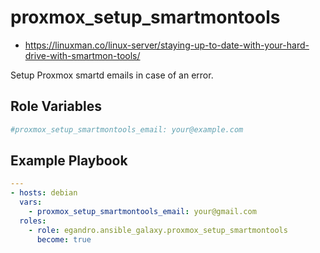 proxmox_setup_smartmontools
=========

- <https://linuxman.co/linux-server/staying-up-to-date-with-your-hard-drive-with-smartmon-tools/>

Setup Proxmox smartd emails in case of an error.

Role Variables
--------------

```yml
#proxmox_setup_smartmontools_email: your@example.com
```

Example Playbook
----------------

```yml
---
- hosts: debian
  vars:
    - proxmox_setup_smartmontools_email: your@gmail.com
  roles:
    - role: egandro.ansible_galaxy.proxmox_setup_smartmontools
      become: true
```
